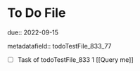 # To Do File

due:: 2022-09-15

metadatafield:: todoTestFile_833_77

- [ ] Task of todoTestFile_833 1 [[Query me]]
